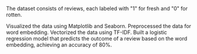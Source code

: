 The dataset consists of reviews, each labeled with "1" for fresh and "0" for rotten.

Visualized the data using Matplotlib and Seaborn.
Preprocessed the data for word embedding.
Vectorized the data using TF-IDF.
Built a logistic regression model that predicts the outcome of a review based on the word embedding, achieving an accuracy of 80%.
